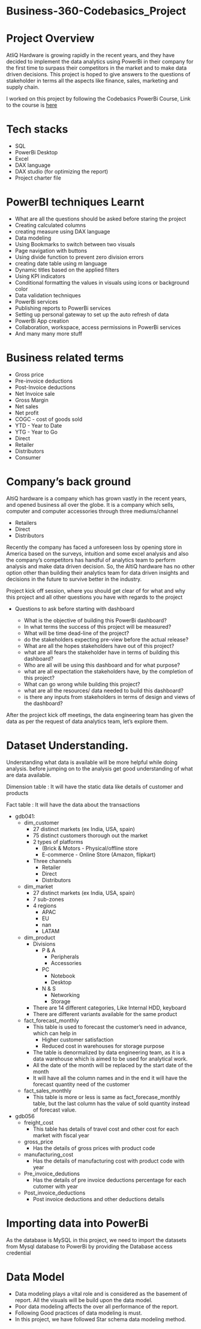 # Business-360-Codebasics_Project

# Project Overview

AtliQ Hardware is growing rapidly in the recent years, and they have decided to implement the data analytics using PowerBi in their company for the first time to surpass their competitors in the market and to make data driven decisions. This project is hoped to give answers to the questions of stakeholder in terms all the aspects like finance, sales, marketing and supply chain.

I worked on this project by following the Codebasics PowerBi Course, Link to the course is [here](https://codebasics.io/courses/power-bi-data-analysis-with-end-to-end-project)

# Tech stacks

- SQL
- PowerBi Desktop
- Excel
- DAX language
- DAX studio (for optimizing the report)
- Project charter file

# PowerBI techniques Learnt

- What are all the questions should be asked before staring the project
- Creating calculated columns
- creating measure using DAX language
- Data modeling
- Using Bookmarks to switch between two visuals
- Page navigation with buttons
- Using divide function to prevent zero division errors
- creating date table using m language
- Dynamic titles based on the applied filters
- Using KPI indicators
- Conditional formatting the values in visuals using icons or background color
- Data validation techniques
- PowerBi services
- Publishing reports to PowerBi services
- Setting up personal gateway to set up the auto refresh of data
- PowerBi App creation
- Collaboration, workspace, access permissions in PowerBi services
- And many many more stuff

# Business related terms

- Gross price
- Pre-invoice deductions
- Post-Invoice deductions
- Net Invoice sale
- Gross Margin
- Net sales
- Net profit
- COGC - cost of goods sold
- YTD - Year to Date
- YTG - Year to Go
- Direct
- Retailer
- Distributors
- Consumer

# Company’s back ground

AltiQ hardware is a company which has grown vastly in the recent years, and opened business all over the globe. It is a company which sells, computer and computer accessories through three mediums/channel

- Retailers
- Direct
- Distributors

Recently the company has faced a unforeseen loss by opening store in America based on the surveys, intuition and some excel analysis and also the company’s competitors has handful of analytics team to perform analysis and make data driven decision. So, the AltiQ hardware has no other option other than building their analytics team for data driven insights and decisions in the future to survive better in the industry.

Project kick off session, where you should get clear of for what and why this project and all other questions you have with regards to the project

- Questions to ask before starting with dashboard

    - What is the objective of building this PowerBi dashboard?
    - In what terms the success of this project will be measured?
    - What will be time dead-line of the project?
    - do the stakeholders expecting pre-view before the actual release?
    - What are all the hopes stakeholders have out of this project?
    - what are all fears the stakeholder have in terms of building this dashboard?
    - Who are all will be using this dashboard and for what purpose?
    - what are all expectation the stakeholders have, by the completion of this project?
    - What can go wrong while building this project?
    - what are all the resources/ data needed to build this dashboard?
    - is there any inputs from stakeholders in terms of design and views of the dashboard?

After the project kick off meetings, the data engineering team has given the data as per the request of data analytics team, let’s explore them.

# Dataset Understanding.

Understanding what data is available will be more helpful while doing analysis. before jumping on to the analysis get good understanding of what are data available.

Dimension table : It will have the static data like details of customer and products

Fact table : It will have the data about the transactions

- gdb041:
    * dim_customer
        * 27 distinct markets (ex India, USA, spain)
        * 75 distinct customers thorough out the market
        * 2 types of platforms
            - (Brick & Motors - Physical/offline store
            - E-commerce - Online Store (Amazon, flipkart)
        * Three channels
            - Retailer
            - Direct
            - Distributors
    * dim_market
        * 27 distinct markets (ex India, USA, spain)
        * 7 sub-zones
        * 4 regions
            - APAC
            - EU
            - nan
            - LATAM
    * dim_product
        * Divisions
            - P & A
                * Peripherals
                * Accessories
            - PC
                * Notebook
                * Desktop
            - N & S
                * Networking
                * Storage
        * There are 14 different categories, Like Internal HDD, keyboard
        * There are different variants available for the same product
    * fact_forecast_monthly
        * This table is used to forecast the customer’s need in advance, which can help in
            - Higher customer satisfaction
            - Reduced cost in warehouses for storage purpose
        * The table is denormalized by data engineering team, as it is a data warehouse which is aimed to be used for analytical work.
        * All the date of the month will be replaced by the start date of the month
        * It will have all the column names and in the end it will have the forecast quantity need of the customer
    * fact_sales_monthly
        * This table is more or less is same as fact_forecase_monthly table, but the last column has the value of sold quantity instead of forecast value.
- gdb056
    * freight_cost
        - This table has details of travel cost and other cost for each market with fiscal year
    * gross_price
        - Has the details of gross prices with product code
    * manufacturing_cost
        - Has the details of manufacturing cost with product code with year
    * Pre_invoice_dedutions
        - Has the details of pre invoice deductions percentage for each cutomer with year
    * Post_invoice_deductions
        - Post invoice deductions and other deductions details

# Importing data into PowerBi

As the database is MySQL in this project, we need to import the datasets from Mysql database to PowerBi by providing the Database access credential

# Data Model

- Data modeling plays a vital role and is considered as the basement of report. All the visuals will be build upon the data model.
- Poor data modeling affects the over all performance of the report.
- Following Good practices of data modeling is must. 
- In this project, we have followed Star schema data modeling method.